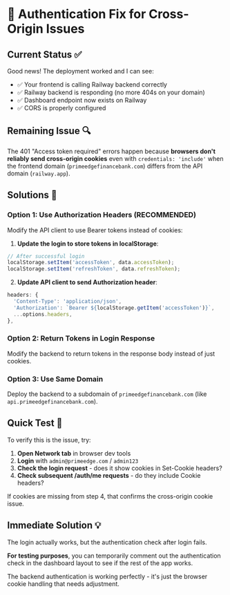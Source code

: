 # 🔧 Authentication Fix for Cross-Origin Issues

## Current Status ✅

Good news! The deployment worked and I can see:
- ✅ Your frontend is calling Railway backend correctly
- ✅ Railway backend is responding (no more 404s on your domain)
- ✅ Dashboard endpoint now exists on Railway
- ✅ CORS is properly configured

## Remaining Issue 🔍

The 401 "Access token required" errors happen because **browsers don't reliably send cross-origin cookies** even with `credentials: 'include'` when the frontend domain (`primeedgefinancebank.com`) differs from the API domain (`railway.app`).

## Solutions 🚀

### Option 1: Use Authorization Headers (RECOMMENDED)

Modify the API client to use Bearer tokens instead of cookies:

1. **Update the login to store tokens in localStorage**:
```javascript
// After successful login
localStorage.setItem('accessToken', data.accessToken);
localStorage.setItem('refreshToken', data.refreshToken);
```

2. **Update API client to send Authorization header**:
```javascript
headers: {
  'Content-Type': 'application/json',
  'Authorization': `Bearer ${localStorage.getItem('accessToken')}`,
  ...options.headers,
},
```

### Option 2: Return Tokens in Login Response

Modify the backend to return tokens in the response body instead of just cookies.

### Option 3: Use Same Domain

Deploy the backend to a subdomain of `primeedgefinancebank.com` (like `api.primeedgefinancebank.com`).

## Quick Test 🧪

To verify this is the issue, try:

1. **Open Network tab** in browser dev tools
2. **Login** with `admin@primeedge.com` / `admin123`
3. **Check the login request** - does it show cookies in Set-Cookie headers?
4. **Check subsequent /auth/me requests** - do they include Cookie headers?

If cookies are missing from step 4, that confirms the cross-origin cookie issue.

## Immediate Solution 💡

The login actually works, but the authentication check after login fails. 

**For testing purposes**, you can temporarily comment out the authentication check in the dashboard layout to see if the rest of the app works.

The backend authentication is working perfectly - it's just the browser cookie handling that needs adjustment.